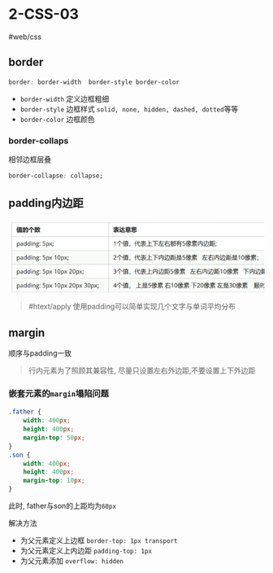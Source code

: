 # 2-CSS-03

#web/css

## border
```css
border: border-width  border-style border-color
```

- `border-width` 定义边框粗细
- `border-style` 边框样式 `solid, none, hidden, dashed, dotted`等等
- `border-color` 边框颜色

### border-collaps
相邻边框层叠
```css
border-collapse: collapse;
```

## padding内边距

![padding](./images/02-css-03-01.png)

>  #htext/apply 使用padding可以简单实现几个文字与单词平均分布

## margin

顺序与padding一致

> 行内元素为了照顾其兼容性, 尽量只设置左右外边距,不要设置上下外边距

### 嵌套元素的`margin`塌陷问题

```css
.father {
	width: 400px;
	height: 400px;
	margin-top: 50px;
}
.son {
	width: 400px;
	height: 400px;
	margin-top: 10px;
}
```

此时, father与son的上距均为`60px`

解决方法
- 为父元素定义上边框 `border-top: 1px transport`
- 为父元素定义上内边距 `padding-top: 1px`
- 为父元素添加 `overflow: hidden`



